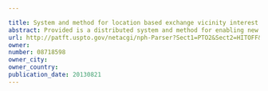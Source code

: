 ```yaml
---

title: System and method for location based exchange vicinity interest specification
abstract: Provided is a distributed system and method for enabling new and useful location dependent features and functionality to mobile data processing systems. Mobile data processing Systems (MSs) interact with each other as peers in communications and interoperability. Data is shared between mobile data processing systems to carry out novel Location Based eXchanges (LBX) of data for new mobile applications. Information transmitted inbound to, transmitted outbound from, is in process at, or is application modified at a mobile data processing system triggers processing of actions in accordance with user configured permissions, charters, and other configurations. In a preferred embodiment, a user configurable platform is provided for quickly building well behaving LBX applications at MSs and across a plurality of interoperating MSs. Tools, triggered interfaces and integrated applications are disclosed for a breadth of MS LBX configurations and functionality.
url: http://patft.uspto.gov/netacgi/nph-Parser?Sect1=PTO2&Sect2=HITOFF&p=1&u=%2Fnetahtml%2FPTO%2Fsearch-adv.htm&r=1&f=G&l=50&d=PALL&S1=08718598&OS=08718598&RS=08718598
owner: 
number: 08718598
owner_city: 
owner_country: 
publication_date: 20130821
---
```


